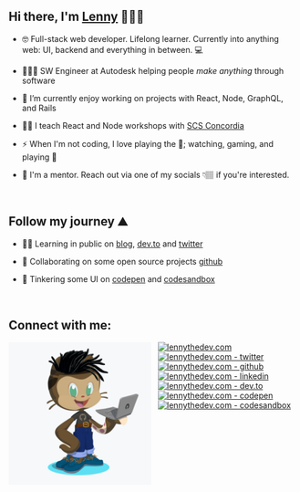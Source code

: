 ## Hi there, I'm [Lenny](https://lennythedev.com/blog) 👨🏽‍💻

- 🤓 Full-stack web developer. Lifelong learner. Currently into anything web: UI, backend and everything in between. 💻

- 👨🏽‍💼 SW Engineer at Autodesk helping people <i>make anything</i> through software

- 🔭 I’m currently enjoy working on projects with React, Node, GraphQL, and Rails

- 👨‍🏫 I teach React and Node workshops with [SCS Concordia](https://scsconcordia.com/)
 
- ⚡ When I'm not coding, I love playing the  🎸; watching, gaming, and playing 🏀

- 🤝 I'm a mentor. Reach out via one of my socials 👇🏽 if you're interested.

<br>

## Follow my journey ⛰️

- ✍🏽 Learning in public on [blog][blog], <a href="https://dev.to/lenmorld">dev.to</a> and [twitter][twitter]

- 👥 Collaborating on some open source projects [github][github]

- 🧰 Tinkering some UI on [codepen][codepen] and [codesandbox][codesandbox]

<br>

## Connect with me:

<!-- <a href="https://github.com/sponsors/M0nica"><img align="left" width="250" height="250" src="https://github.com/lenmorld/lenmorld/blob/master/lenny_octocat.png?raw=true"></a> -->
<a href="https://github.com/sponsors/M0nica"><img align="left" width="250" height="250" src="./lenny_octocat.png?raw=true"></a>


&nbsp;&nbsp;&nbsp;[<img width="24px" alt="lennythedev.com" src="https://unpkg.com/simple-icons@v3/icons/gatsby.svg" />][website]
<br>
&nbsp;&nbsp;&nbsp;[<img width="24px" alt="lennythedev.com - twitter" src="https://unpkg.com/simple-icons@v3/icons/twitter.svg" />][twitter]
<br>
&nbsp;&nbsp;&nbsp;[<img width="24px" alt="lennythedev.com - github" src="https://unpkg.com/simple-icons@v3/icons/github.svg" />][github]
<br>
&nbsp;&nbsp;&nbsp;[<img width="24px" alt="lennythedev.com - linkedin" src="https://unpkg.com/simple-icons@v3/icons/linkedin.svg" />][linkedin]
<br>
&nbsp;&nbsp;&nbsp;[<img width="24px" alt="lennythedev.com - dev.to" src="https://unpkg.com/simple-icons@v3/icons/dev-dot-to.svg" />][dev]
<br>
&nbsp;&nbsp;&nbsp;[<img width="24px" alt="lennythedev.com - codepen" src="https://unpkg.com/simple-icons@v3/icons/codepen.svg" />][codepen]
<br>
&nbsp;&nbsp;&nbsp;[<img width="24px" alt="lennythedev.com - codesandbox" src="https://unpkg.com/simple-icons@v3/icons/codesandbox.svg" />][codesandbox]

[website]: https://lennythedev.com
[blog]: https://lennythedev.com/blog
[dev]: https://dev.to/lenmorld
[github]: https://github.com/lenmorld

[codepen]: https://codepen.io/lenmorld/
[codesandbox]: https://codesandbox.io/u/lenmorld

[twitter]: https://twitter.com/lennythedev2
[linkedin]: https://linkedin.com/in/lenmorld